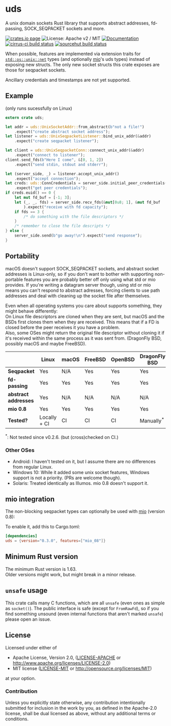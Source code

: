 # uds

A unix domain sockets Rust library that supports abstract addresses, fd-passing, SOCK_SEQPACKET sockets and more.

[![crates.io page](https://img.shields.io/crates/v/uds.svg)](https://crates.io/crates/uds) ![License: Apache v2 / MIT](https://img.shields.io/crates/l/uds.svg) [![Documentation](https://docs.rs/uds/badge.svg)](https://docs.rs/uds/) [![cirrus-ci build status](https://api.cirrus-ci.com/github/tormol/uds.svg)](https://cirrus-ci.com/github/tormol/uds) [![sourcehut build status](https://builds.sr.ht/~torbmol/uds.svg)](https://builds.sr.ht/~sircmpwn/builds.sr.ht?)

When possible, features are implemented via extension traits for [`std::os::unix::net`](https://doc.rust-lang.org/std/os/unix/net/index.html) types (and optionally [mio](https://crates.io/crates/mio)'s uds types) instead of exposing new structs.
The only new socket structs this crate exposes are those for seqpacket sockets.

Ancillary credentials and timestamps are not yet supported.

## Example

(only runs sucessfully on Linux)

```rust
extern crate uds;

let addr = uds::UnixSocketAddr::from_abstract(b"not a file!")
    .expect("create abstract socket address");
let listener = uds::UnixSeqpacketListener::bind_unix_addr(&addr)
    .expect("create seqpacket listener");

let client = uds::UnixSeqpacketConn::connect_unix_addr(&addr)
    .expect("connect to listener");
client.send_fds(b"Here I come", &[0, 1, 2])
    .expect("send stdin, stdout and stderr");

let (server_side, _) = listener.accept_unix_addr()
    .expect("accept connection");
let creds: uds::ConnCredentials = server_side.initial_peer_credentials()
    .expect("get peer credentials");
if creds.euid() == 0 {
    let mut fd_buf = [-1; 3];
    let (_, _, fds) = server_side.recv_fds(&mut[0u8; 1], &mut fd_buf
        ).expect("receive with fd capacity");
    if fds == 3 {
        /* do something with the file descriptors */
    }
    /* remember to close the file descripts */
} else {
    server_side.send(b"go away!\n").expect("send response");
}
```

## Portability

macOS doesn't support SOCK_SEQPACKET sockets, and abstract socket addresses is Linux-only, so if you don't want to bother with supporting non-portable features you are probably better off only using what std or mio provides.
If you're writing a datagram server though, using std or mio means you can't respond to abstract adresses, forcing clients to use path addresses and deal with cleaning up the socket file after themselves.

Even when all operating systems you care about supports something, they might behave differently:  
On Linux file descriptors are cloned when they are sent, but macOS and the BSDs first clones them when they are received. This means that if a FD is closed before the peer receives it you have a problem.  
Also, some OSes might return the original file descriptor without cloning it if it's received within the same process as it was sent from. (DragonFly BSD, possibly macOS and maybe FreeBSD).

| | Linux | macOS | FreeBSD | OpenBSD | DragonFly BSD | NetBSD | Illumos |
|-|-|-|-|-|-|-|-|
| **Seqpacket** | Yes | N/A | Yes | Yes | Yes | Yes | N/A |
| **fd-passing** | Yes | Yes | Yes | Yes | Yes | Yes | No |
| **abstract addresses** | Yes | N/A | N/A | N/A | N/A | N/A | N/A |
| **mio 0.8** | Yes | Yes | Yes | Yes | Yes | Yes | Yes |
| **Tested?** | Locally + CI | CI | CI | CI | Manually<sup>\*</sup> | Manually<sup>\*</sup> | Manually<sup>\*</sup> |

<sup>\*</sup>: Not tested since v0.2.6. (but (cross)checked on CI.)

### Other OSes

* Android: I haven't tested on it, but I assume there are no differences from regular Linux.
* Windows 10: While it added some unix socket features, Windows support is not a priority. (PRs are welcome though).
* Solaris: Treated identically as Illumos. mio 0.8 doesn't support it.

## mio integration

The non-blocking seqpacket types can optionally be used with [mio](https://github.com/tokio-rs/mio)
(version 0.8):

To enable it, add this to Cargo.toml:

```toml
[dependencies]
uds = {version="0.3.0", features=["mio_08"]}
```

## Minimum Rust version

The minimum Rust version is 1.63.  
Older versions might work, but might break in a minor release.

## `unsafe` usage

This crate calls many C functions, which are all `unsafe` (even ones as simple as `socket()`).
The public interface is safe (except for `FromRawFd`), so if you find something unsound (even internal functions that aren't marked `unsafe`) please open an issue.

## License

Licensed under either of

* Apache License, Version 2.0, ([LICENSE-APACHE](LICENSE-APACHE) or http://www.apache.org/licenses/LICENSE-2.0)
* MIT license ([LICENSE-MIT](LICENSE-MIT) or http://opensource.org/licenses/MIT)

at your option.

### Contribution

Unless you explicitly state otherwise, any contribution intentionally submitted for inclusion in the work by you, as defined in the Apache-2.0 license, shall be dual licensed as above, without any additional terms or conditions.
